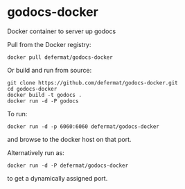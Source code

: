 godocs-docker
=============

Docker container to server up godocs

Pull from the Docker registry:

```
docker pull defermat/godocs-docker
```

Or build and run from source:

```
git clone https://github.com/defermat/godocs-docker.git
cd godocs-docker
docker build -t godocs .
docker run -d -P godocs
```

To run:

```
docker run -d -p 6060:6060 defermat/godocs-docker
```

and browse to the docker host on that port.

Alternatively run as:

```
docker run -d -P defermat/godocs-docker
```

to get a dynamically assigned port.

